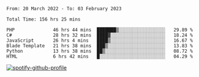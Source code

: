 <!--START_SECTION:waka-->

```text
From: 20 March 2022 - To: 03 February 2023

Total Time: 156 hrs 25 mins

PHP              46 hrs 44 mins  ███████▒░░░░░░░░░░░░░░░░░   29.89 %
C#               28 hrs 32 mins  ████▓░░░░░░░░░░░░░░░░░░░░   18.24 %
JavaScript       26 hrs 4 mins   ████▒░░░░░░░░░░░░░░░░░░░░   16.67 %
Blade Template   21 hrs 38 mins  ███▒░░░░░░░░░░░░░░░░░░░░░   13.83 %
Python           13 hrs 38 mins  ██▒░░░░░░░░░░░░░░░░░░░░░░   08.72 %
HTML             6 hrs 42 mins   █░░░░░░░░░░░░░░░░░░░░░░░░   04.29 %
```

<!--END_SECTION:waka-->
[![spotify-github-profile](https://spotify-github-profile.vercel.app/api/view?uid=c00zprrvy9xiloa9qnco3hmng&cover_image=true&theme=novatorem&show_offline=false&background_color=121212&bar_color=53b14f&bar_color_cover=false)](https://spotify-github-profile.vercel.app/api/view?uid=c00zprrvy9xiloa9qnco3hmng&redirect=true)

